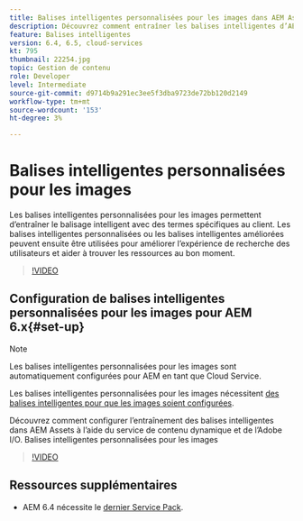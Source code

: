```yaml
---
title: Balises intelligentes personnalisées pour les images dans AEM Assets
description: Découvrez comment entraîner les balises intelligentes d’AEM Assets à appliquer des termes personnalisés aux ressources.
feature: Balises intelligentes
version: 6.4, 6.5, cloud-services
kt: 795
thumbnail: 22254.jpg
topic: Gestion de contenu
role: Developer
level: Intermediate
source-git-commit: d9714b9a291ec3ee5f3dba9723de72bb120d2149
workflow-type: tm+mt
source-wordcount: '153'
ht-degree: 3%

---
```



# Balises intelligentes personnalisées pour les images

Les balises intelligentes personnalisées pour les images permettent d’entraîner le balisage intelligent avec des termes spécifiques au client.
Les balises intelligentes personnalisées ou les balises intelligentes améliorées peuvent ensuite être utilisées pour améliorer l’expérience de recherche des utilisateurs et aider à trouver les ressources au bon moment.

>[!VIDEO](https://video.tv.adobe.com/v/22254/?quality=12&learn=on)

## Configuration de balises intelligentes personnalisées pour les images pour AEM 6.x{#set-up}

>[!NOTE]
> Les balises intelligentes personnalisées pour les images sont automatiquement configurées pour AEM en tant que Cloud Service.

Les balises intelligentes personnalisées pour les images nécessitent [des balises intelligentes pour que les images soient configurées](./image-smart-tags.md#set-up).

Découvrez comment configurer l’entraînement des balises intelligentes dans AEM Assets à l’aide du service de contenu dynamique et de l’Adobe I/O. Balises intelligentes personnalisées pour les images

>[!VIDEO](https://video.tv.adobe.com/v/23405/?quality=12&learn=on)

## Ressources supplémentaires

* AEM 6.4 nécessite le [dernier Service Pack](https://docs.adobe.com/content/help/en/experience-manager-release-information/aem-release-updates/aem-releases-updates.html#aem-64).



